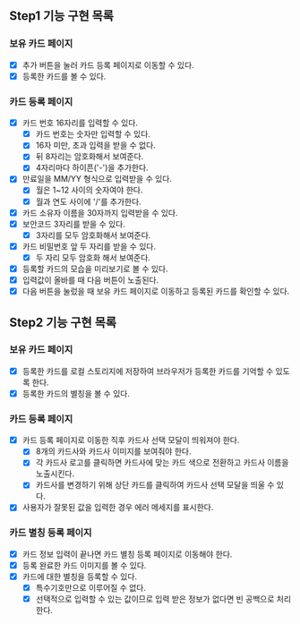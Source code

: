 ## Step1 기능 구현 목록

### 보유 카드 페이지

- [x] 추가 버튼을 눌러 카드 등록 페이지로 이동할 수 있다.
- [x] 등록한 카드를 볼 수 있다.

### 카드 등록 페이지

- [x] 카드 번호 16자리를 입력할 수 있다.
  - [x] 카드 번호는 숫자만 입력할 수 있다.
  - [x] 16자 미만, 초과 입력을 받을 수 없다.
  - [x] 뒤 8자리는 암호화해서 보여준다.
  - [x] 4자리마다 하이픈('-')을 추가한다.
- [x] 만료일을 MM/YY 형식으로 입력받을 수 있다.
  - [x] 월은 1~12 사이의 숫자여야 한다.
  - [x] 월과 연도 사이에 '/'를 추가한다.
- [x] 카드 소유자 이름을 30자까지 입력받을 수 있다.
- [x] 보안코드 3자리를 받을 수 있다.
  - [x] 3자리를 모두 암호화해서 보여준다.
- [x] 카드 비밀번호 앞 두 자리를 받을 수 있다.
  - [x] 두 자리 모두 암호화 해서 보여준다.
- [x] 등록할 카드의 모습을 미리보기로 볼 수 있다.
- [x] 입력값이 올바를 때 다음 버튼이 노출된다.
- [x] 다음 버튼을 눌렀을 때 보유 카드 페이지로 이동하고 등록된 카드를 확인할 수 있다.

## Step2 기능 구현 목록

### 보유 카드 페이지

- [x] 등록한 카드를 로컬 스토리지에 저장하여 브라우저가 등록한 카드를 기억할 수 있도록 한다.
- [x] 등록한 카드의 별칭을 볼 수 있다.

### 카드 등록 페이지

- [x] 카드 등록 페이지로 이동한 직후 카드사 선택 모달이 띄워져야 한다.
  - [x] 8개의 카드사와 카드사 이미지를 보여줘야 한다.
  - [x] 각 카드사 로고를 클릭하면 카드사에 맞는 카드 색으로 전환하고 카드사 이름을 노출시킨다.
  - [x] 카드사를 변경하기 위해 상단 카드를 클릭하여 카드사 선택 모달을 띄울 수 있다.
- [x] 사용자가 잘못된 값을 입력한 경우 에러 메세지를 표시한다.

### 카드 별칭 등록 페이지

- [x] 카드 정보 입력이 끝나면 카드 별칭 등록 페이지로 이동해야 한다.
- [x] 등록 완료한 카드 이미지를 볼 수 있다.
- [x] 카드에 대한 별칭을 등록할 수 있다.
  - [x] 특수기호만으로 이루어질 수 없다.
  - [x] 선택적으로 입력할 수 있는 값이므로 입력 받은 정보가 없다면 빈 공백으로 처리한다.
